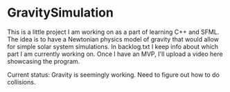 # GravitySimulation
This is a little project I am working on as a part of learning C++ and SFML. The idea is to have a Newtonian physics model of gravity that would allow for
simple solar system simulations. In backlog.txt I keep info about which part I am currently working on. Once I have an MVP, I'll upload a video here showcasing the program.

Current status: Gravity is seemingly working. Need to figure out how to do collisions. 
